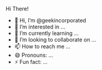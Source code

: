 Hi There! 

- 👋 Hi, I’m @geekincorporated
- 👀 I’m interested in ...
- 🌱 I’m currently learning ...
- 💞️ I’m looking to collaborate on ...
- 📫 How to reach me ...
- 😄 Pronouns: ...
- ⚡ Fun fact: ...

<!---
geekincorporated/geekincorporated is a ✨ special ✨ repository because its `README.md` (this file) appears on your GitHub profile.
You can click the Preview link to take a look at your changes.
--->

